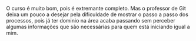 O curso é muito bom, pois é extremante completo. 
Mas o professor de Git deixa um pouco a desejar pela dificuldade de mostrar o passo a passo dos processos,
pois já ter dominio na área acaba passando sem perceber algumas informações que são necessárias para quem está
iniciando igual a mim.
